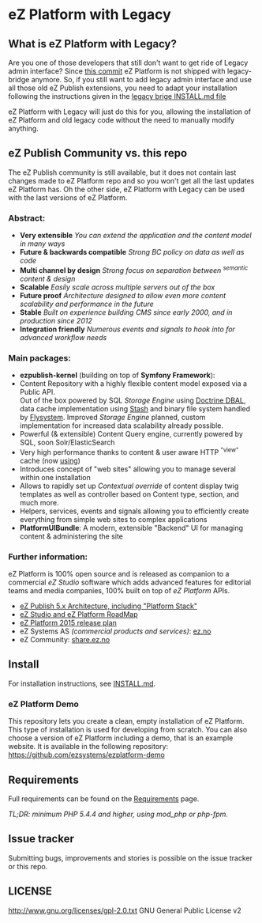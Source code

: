 # eZ Platform with Legacy

## What is eZ Platform with Legacy?
Are you one of those developers that still don't want to get ride of Legacy admin interface?
Since [this commit](https://github.com/ezsystems/ezplatform/commit/5a76be259697f308d93c666f75d2b1f808377846)
eZ Platform is not shipped with legacy-bridge anymore. So, if you still want to add legacy admin 
interface and use all those old eZ Publish extensions, you need to adapt your installation following
the instructions given in the [legacy brige INSTALL.md file](https://github.com/ezsystems/LegacyBridge/blob/master/INSTALL.md)

eZ Platform with Legacy will just do this for you, allowing the installation of eZ Platform and old legacy
code without the need to manually modify anything.

## eZ Publish Community vs. this repo
The eZ Publish community is still available, but it does not contain last changes made to eZ Platform repo and so
 you won't get all the last updates eZ Platform has. 
Oh the other side, eZ Platform with Legacy can be used with the last versions of eZ Platform.  

### Abstract:
- **Very extensible** *You can extend the application and the content model in many ways*
- **Future & backwards compatible** *Strong BC policy on data as well as code*
- **Multi channel by design** *Strong focus on separation between <sup>semantic</sup> content & design*
- **Scalable** *Easily scale across multiple servers out of the box*
- **Future proof** *Architecture designed to allow even more content scalability and performance in the future*
- **Stable** *Built on experience building CMS since early 2000, and in production since 2012*
- **Integration friendly** *Numerous events and signals to hook into for advanced workflow needs*

### Main packages:
- **ezpublish-kernel** (building on top of **Symfony Framework**):
 - Content Repository with a highly flexible content model exposed via a Public API.<br>
   Out of the box powered by SQL *Storage Engine* using [Doctrine DBAL](http://doctrine-dbal.readthedocs.org/en/latest/reference/configuration.html#driver),
   data cache implementation using [Stash](http://www.stashphp.com/Drivers.html) and binary file system handled by [Flysystem](https://github.com/thephpleague/flysystem#adapters).
   Improved *Storage Engine* planned, custom implementation for increased data scalability already possible.
 - Powerful (& extensible) Content Query engine, currently powered by SQL, soon Solr/ElasticSearch
 - Very high performance thanks to content & user aware HTTP <sup>"view"</sup> cache (now [using](https://github.com/FriendsOfSymfony/FOSHttpCacheBundle))
 - Introduces concept of "web sites" allowing you to manage several within one installation
 - Allows to rapidly set up *Contextual override* of content display twig templates as well as controller based on Content type, section, and much more.
 - Helpers, services, events and signals allowing you to efficiently create everything from simple web sites to complex applications
- **PlatformUIBundle**: A modern, extensible "Backend" UI for managing content & administering the site

### Further information:
eZ Platform is 100% open source and is released as companion to a commercial *eZ Studio* software which adds advanced
features for editorial teams and media companies, 100% built on top of *eZ Platform* APIs.

- [eZ Publish 5.x Architecture, including "Platform Stack"](https://doc.ez.no/pages/viewpage.action?pageId=11403666)
- [eZ Studio and eZ Platform RoadMap](http://ez.no/Blog/What-to-Expect-from-eZ-Studio-and-eZ-Platform)
- [eZ Platform 2015 release plan](http://ez.no/Blog/What-Releases-to-Expect-from-eZ-in-2015)
- eZ Systems AS *(commercial products and services)*: [ez.no](http://ez.no/)
- eZ Community: [share.ez.no](http://ez.no/)

## Install
For installation instructions, see [INSTALL.md](https://github.com/crevillo/ezplatform-legacy/blob/master/INSTALL.md).

### eZ Platform Demo
This repository lets you create a clean, empty installation of eZ Platform. This type of installation is used for developing from scratch. You can also choose a version of eZ Platform including a demo, that is an example website. It is available in the following repository: https://github.com/ezsystems/ezplatform-demo

## Requirements
Full requirements can be found on the [Requirements](https://doc.ez.no/display/TECHDOC/Requirements) page.

*TL;DR: minimum PHP 5.4.4 and higher, using mod_php or php-fpm.*

## Issue tracker
Submitting bugs, improvements and stories is possible on the issue tracker or this repo.

## LICENSE
http://www.gnu.org/licenses/gpl-2.0.txt GNU General Public License v2
